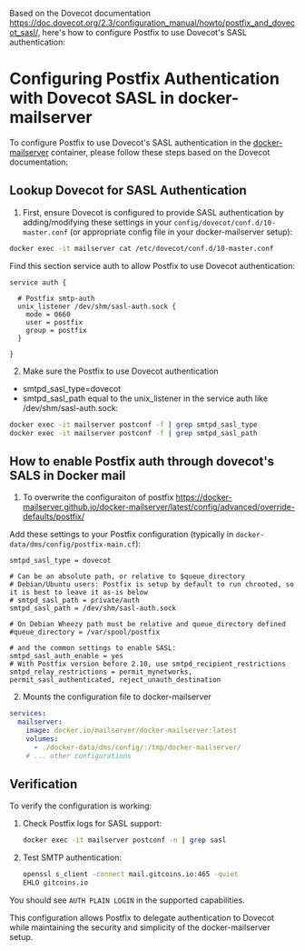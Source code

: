 
Based on the Dovecot documentation https://doc.dovecot.org/2.3/configuration_manual/howto/postfix_and_dovecot_sasl/, here's how to configure Postfix to use Dovecot's SASL authentication:

# Configuring Postfix Authentication with Dovecot SASL in docker-mailserver

To configure Postfix to use Dovecot's SASL authentication in the [docker-mailserver](https://github.com/docker-mailserver/docker-mailserver) container, please follow these steps based on the Dovecot documentation:

## Lookup Dovecot for SASL Authentication

1. First, ensure Dovecot is configured to provide SASL authentication by adding/modifying these settings in your `config/dovecot/conf.d/10-master.conf` (or appropriate config file in your docker-mailserver setup):

```bash
docker exec -it mailserver cat /etc/dovecot/conf.d/10-master.conf
```
Find this section service auth to allow Postfix to use Dovecot authentication:

```plaintext
service auth {

  # Postfix smtp-auth
  unix_listener /dev/shm/sasl-auth.sock {
    mode = 0660
    user = postfix
    group = postfix
  }

}
```

2. Make sure the Postfix to use Dovecot authentication
- smtpd_sasl_type=dovecot
- smtpd_sasl_path equal to the unix_listener in the service auth like /dev/shm/sasl-auth.sock:

```bash
docker exec -it mailserver postconf -f | grep smtpd_sasl_type
docker exec -it mailserver postconf -f | grep smtpd_sasl_path
```

## How to enable Postfix auth through dovecot's SALS in Docker mail

1. To overwrite the configuraiton of postfix https://docker-mailserver.github.io/docker-mailserver/latest/config/advanced/override-defaults/postfix/

Add these settings to your Postfix configuration (typically in `docker-data/dms/config/postfix-main.cf`):

```
smtpd_sasl_type = dovecot

# Can be an absolute path, or relative to $queue_directory
# Debian/Ubuntu users: Postfix is setup by default to run chrooted, so it is best to leave it as-is below
# smtpd_sasl_path = private/auth
smtpd_sasl_path = /dev/shm/sasl-auth.sock

# On Debian Wheezy path must be relative and queue_directory defined
#queue_directory = /var/spool/postfix

# and the common settings to enable SASL:
smtpd_sasl_auth_enable = yes
# With Postfix version before 2.10, use smtpd_recipient_restrictions
smtpd_relay_restrictions = permit_mynetworks, permit_sasl_authenticated, reject_unauth_destination
```

2. Mounts the configuration file to docker-mailserver

```yaml
services:
  mailserver:
    image: docker.io/mailserver/docker-mailserver:latest
    volumes:
      - ./docker-data/dms/config/:/tmp/docker-mailserver/
    # ... other configurations
```

## Verification

To verify the configuration is working:

1. Check Postfix logs for SASL support:
   ```bash
   docker exec -it mailserver postconf -n | grep sasl
   ```

2. Test SMTP authentication:
   ```bash
   openssl s_client -connect mail.gitcoins.io:465 -quiet
   EHLO gitcoins.io
   ```

You should see `AUTH PLAIN LOGIN` in the supported capabilities.

This configuration allows Postfix to delegate authentication to Dovecot while maintaining the security and simplicity of the docker-mailserver setup.